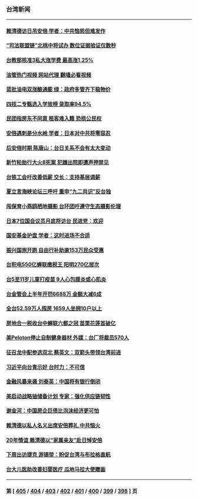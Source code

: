 ### 台湾新闻
---
#### [赖清德访日吊安倍 学者：中共恼怒但难发作](../../pages/ncid1349361/n13780187.md?07140045) 
#### [“司法联盟链”北桃中将试办 数位证据验证仅数秒](../../pages/ncid1349361/n13780120.md?07140045) 
#### [台教部核准3私大涨学费 最高涨1.25%](../../pages/ncid1349361/n13780115.md?07140045) 
#### [油管热门视频 网站代理 翻墙必看视频](http://209.222.30.114:81/youtube.html?07140045)
#### [蓝批油电双涨酿通膨 绿：政府多管齐下稳物价](../../pages/ncid1349361/n13780117.md?07140045) 
#### [四技二专甄选入学放榜 录取率94.5%](../../pages/ncid1349361/n13780123.md?07140045) 
#### [民团指房东不同意 租客难入籍 恐损公民权](../../pages/ncid1349361/n13780118.md?07140045) 
#### [安倍遇刺是分水岭 学者：日本对中共将零容忍](../../pages/ncid1349361/n13780107.md?07140045) 
#### [后安倍时期 陈唐山：台日关系不会有太大变动](../../pages/ncid1349361/n13780063.md?07140045) 
#### [新竹轮胎行大火8死案 犯嫌出院即遭声押禁见](../../pages/ncid1349361/n13780022.md?07140045) 
#### [台铁工会吁改善低薪 交长：支持基层调薪](../../pages/ncid1349361/n13780027.md?07140045) 
#### [夏立言海峡论坛三呼吁 重申“九二共识”反台独](../../pages/ncid1349361/n13780062.md?07140045) 
#### [闯保育小燕鸥栖地摄影 台环团吁遵守生态摄影伦理](../../pages/ncid1349361/n13780032.md?07140045) 
#### [日本7位国会议员月底将访台 民进党：欢迎](../../pages/ncid1349361/n13780065.md?07140045) 
#### [国安基金护盘 学者：这时进场不合适](../../pages/ncid1349361/n13780045.md?07140045) 
#### [振兴国旅开跑 自由行补助逾153万民众受惠](../../pages/ncid1349361/n13780029.md?07140045) 
#### [台积电550亿蝉联缴税王 阳明270亿居次](../../pages/ncid1349361/n13780013.md?07140045) 
#### [台5至11岁儿童打疫苗 9人心包膜炎或心肌炎](../../pages/ncid1349361/n13780024.md?07140045) 
#### [台金管会上半年开罚6688万 金额大减6成](../../pages/ncid1349361/n13780038.md?07140045) 
#### [全台52.59万人囤房 1659人坐拥10户以上](../../pages/ncid1349361/n13780025.md?07140045) 
#### [房地合一税收台中蝉联六都之冠 苗栗花莲首破亿](../../pages/ncid1349361/n13779986.md?07140045) 
#### [美Peloton停止自制健身器材 外媒：台厂将裁员570人](../../pages/ncid1349361/n13779984.md?07140045) 
#### [征召龙中配参选双北 蔡英文：双箭头带领台湾前进](../../pages/ncid1349361/n13780004.md?07140045) 
#### [习近平向台青示好 台时力：不可信](../../pages/ncid1349361/n13779964.md?07140045) 
#### [金融风暴来袭 刘泰英：中国将有银行倒闭](../../pages/ncid1349361/n13779879.md?07140045) 
#### [美启动战略铀储备计划 专家：强化供应链韧性](../../pages/ncid1349361/n13779792.md?07140045) 
#### [谢金河：中国房企巨债比泡沫经济更可怕](../../pages/ncid1349361/n13779663.md?07140045) 
#### [赖清德以私人名义出席安倍葬礼 中共恼火](../../pages/ncid1349361/n13779158.md?07140045) 
#### [20年情谊 赖清德以“家属亲友”赴日悼安倍](../../pages/ncid1349361/n13779274.md?07140045) 
#### [下周出访捷克 游锡堃：盼促台湾与布拉格直航](../../pages/ncid1349361/n13779316.md?07140045) 
#### [台大儿医助改善妇婴医疗 瓜地马拉大使赠画](../../pages/ncid1349361/n13779302.md?07140045) 

---
#### 第 [ [405](./405.md?07140045) / [404](./404.md?07140045) / [403](./403.md?07140045) / [402](./402.md?07140045) / [401](./401.md?07140045) / [400](./400.md?07140045) / [399](./399.md?07140045) / [398](./398.md?07140045) ] 页
